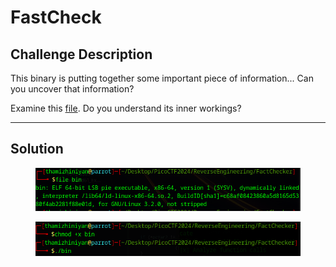# FastCheck

## Challenge Description

This binary is putting together some important piece of information... Can you uncover that information?

Examine this [file](https://artifacts.picoctf.net/c\_titan/191/bin). Do you understand its inner workings?

***

## Solution



<figure><img src="../../../.gitbook/assets/image (82).png" alt=""><figcaption></figcaption></figure>

<figure><img src="../../../.gitbook/assets/image (83).png" alt=""><figcaption></figcaption></figure>




